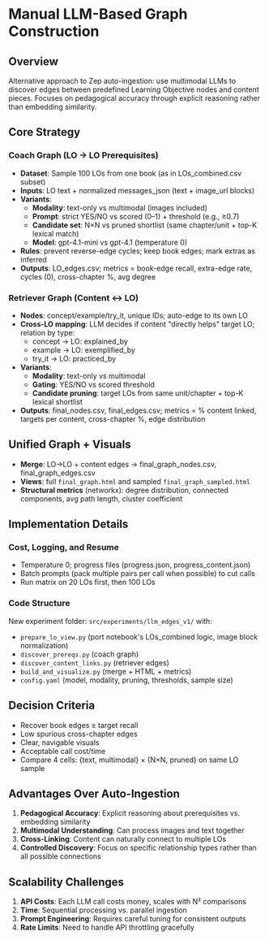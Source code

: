 # Manual LLM-Based Graph Construction

## Overview
Alternative approach to Zep auto-ingestion: use multimodal LLMs to discover edges between predefined Learning Objective nodes and content pieces. Focuses on pedagogical accuracy through explicit reasoning rather than embedding similarity.

## Core Strategy

### Coach Graph (LO → LO Prerequisites)
- **Dataset**: Sample 100 LOs from one book (as in LOs_combined.csv subset)
- **Inputs**: LO text + normalized messages_json (text + image_url blocks)
- **Variants**:
  - **Modality**: text-only vs multimodal (images included)
  - **Prompt**: strict YES/NO vs scored (0–1) + threshold (e.g., ≥0.7)
  - **Candidate set**: N×N vs pruned shortlist (same chapter/unit + top-K lexical match)
  - **Model**: gpt-4.1-mini vs gpt-4.1 (temperature 0)
- **Rules**: prevent reverse-edge cycles; keep book edges; mark extras as inferred
- **Outputs**: LO_edges.csv; metrics = book-edge recall, extra-edge rate, cycles (0), cross-chapter %, avg degree

### Retriever Graph (Content ↔ LO)
- **Nodes**: concept/example/try_it, unique IDs; auto-edge to its own LO
- **Cross-LO mapping**: LLM decides if content "directly helps" target LO; relation by type:
  - concept → LO: explained_by
  - example → LO: exemplified_by
  - try_it → LO: practiced_by
- **Variants**:
  - **Modality**: text-only vs multimodal
  - **Gating**: YES/NO vs scored threshold
  - **Candidate pruning**: target LOs from same unit/chapter + top-K lexical shortlist
- **Outputs**: final_nodes.csv, final_edges.csv; metrics = % content linked, targets per content, cross-chapter %, edge distribution

## Unified Graph + Visuals
- **Merge**: LO→LO + content edges → final_graph_nodes.csv, final_graph_edges.csv
- **Views**: full `final_graph.html` and sampled `final_graph_sampled.html`
- **Structural metrics** (networkx): degree distribution, connected components, avg path length, cluster coefficient

## Implementation Details

### Cost, Logging, and Resume
- Temperature 0; progress files (progress.json, progress_content.json)
- Batch prompts (pack multiple pairs per call when possible) to cut calls
- Run matrix on 20 LOs first, then 100 LOs

### Code Structure
New experiment folder: `src/experiments/llm_edges_v1/` with:
- `prepare_lo_view.py` (port notebook's LOs_combined logic, image block normalization)
- `discover_prereqs.py` (coach graph)
- `discover_content_links.py` (retriever edges)
- `build_and_visualize.py` (merge + HTML + metrics)
- `config.yaml` (model, modality, pruning, thresholds, sample size)

## Decision Criteria
- Recover book edges ≥ target recall
- Low spurious cross-chapter edges
- Clear, navigable visuals
- Acceptable call cost/time
- Compare 4 cells: {text, multimodal} × {N×N, pruned} on same LO sample

## Advantages Over Auto-Ingestion
1. **Pedagogical Accuracy**: Explicit reasoning about prerequisites vs. embedding similarity
2. **Multimodal Understanding**: Can process images and text together
3. **Cross-Linking**: Content can naturally connect to multiple LOs
4. **Controlled Discovery**: Focus on specific relationship types rather than all possible connections

## Scalability Challenges
1. **API Costs**: Each LLM call costs money, scales with N² comparisons
2. **Time**: Sequential processing vs. parallel ingestion
3. **Prompt Engineering**: Requires careful tuning for consistent outputs
4. **Rate Limits**: Need to handle API throttling gracefully
